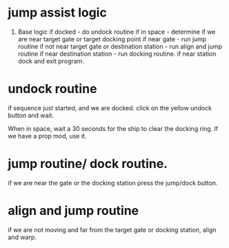 # jump assist logic

1. Base logic 
   if docked - do undock routine
   if in space - determine if we are near target gate or target docking point
     if near gate                - run jump routine 
     if not near target gate or destination station - run align and jump routine
     if near destination station - run docking routine. 
   if near station dock and exit program. 
 
# undock routine

  if sequence just started, and we are docked.
  click on the yellow undock button and wait. 

  When in space, wait a 30 seconds for the ship to clear the docking ring. 
  If we have a prop mod, use it.

# jump routine/ dock routine. 

  if we are near the gate or the docking station press the jump/dock button. 

# align and jump routine
  if we are not moving and far from the target gate or docking station, align and warp. 
  

   